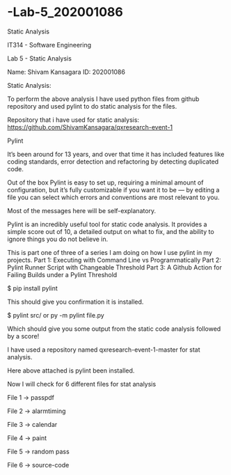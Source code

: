 # -Lab-5_202001086
Static Analysis


IT314 - Software Engineering

Lab 5 - Static Analysis

Name: Shivam Kansagara
ID: 202001086

Static Analysis:

To perform the above analysis I have used python files from github repository and used pylint to do static analysis for the files.

Repository that i have used for static analysis:
https://github.com/ShivamKansagara/qxresearch-event-1

Pylint 

It’s been around for 13 years, and over that time it has included features like coding standards, error detection and refactoring by detecting duplicated code.

Out of the box Pylint is easy to set up, requiring a minimal amount of configuration, but it’s fully customizable if you want it to be — by editing a file you can select which errors and conventions are most relevant to you.

Most of the messages here will be self-explanatory.

Pylint is an incredibly useful tool for static code analysis. It provides a simple score out of 10, a detailed output on what to fix, and the ability to ignore things you do not believe in.

This is part one of three of a series I am doing on how I use pylint in my projects.
Part 1: Executing with Command Line vs Programmatically
Part 2: Pylint Runner Script with Changeable Threshold
Part 3: A Github Action for Failing Builds under a Pylint Threshold




$ pip install pylint

This should give you confirmation it is installed.

$ pylint src/ or py -m pylint file.py

Which should give you some output from the static code analysis followed by a score!

I have used a repository named qxresearch-event-1-master for stat analysis.

Here above attached is pylint been installed.










Now I will check for 6 different files for stat analysis 

File 1 -> passpdf


File 2 -> alarmtiming


File 3 -> calendar







File 4 -> paint




File 5 -> random pass







File 6 -> source-code







